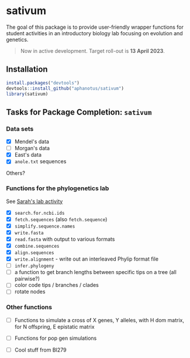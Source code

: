 # sativum

The goal of this package is to provide user-friendly wrapper functions for student activities in an introductory biology lab focusing on evolution and genetics.

> Now in active development. Target roll-out is **13 April 2023**.


## Installation

```R
install.packages("devtools")
devtools::install_github("aphanotus/sativum")
library(sativum)
```

## Tasks for Package Completion: `sativum`

### Data sets

- [x] Mendel's data
- [ ] Morgan's data
- [x] East's data
- [x] `anole.txt` sequences 

Others?

### Functions for the phylogenetics lab

See [Sarah's lab activity](https://docs.google.com/document/d/1q7_6T65jznl8OIv6nZ8lzWuxdYgz1WA2/edit?usp=sharing&ouid=109618221670730570824&rtpof=true&sd=true)

- [x] `search.for.ncbi.ids`
- [x] `fetch.sequences` (also `fetch.sequence`)
- [X] `simplify.sequence.names`
- [x] `write.fasta`
- [x] `read.fasta` with output to various formats
- [x] `combine.sequences`
- [x] `align.sequences`
- [x] `write.alignment` - write out an interleaved Phylip format file
- [ ] `infer.phylogeny`
- [ ] a function to get branch lengths between specific tips on a tree (all pairwise?)
- [ ] color code tips / branches / clades
- [ ] rotate nodes

### Other functions

- [ ] Functions to simulate a cross of X genes, Y alleles, with H dom matrix, for N offspring, E epistatic matrix
- [ ] Functions for pop gen simulations
- [ ] Cool stuff from BI279

